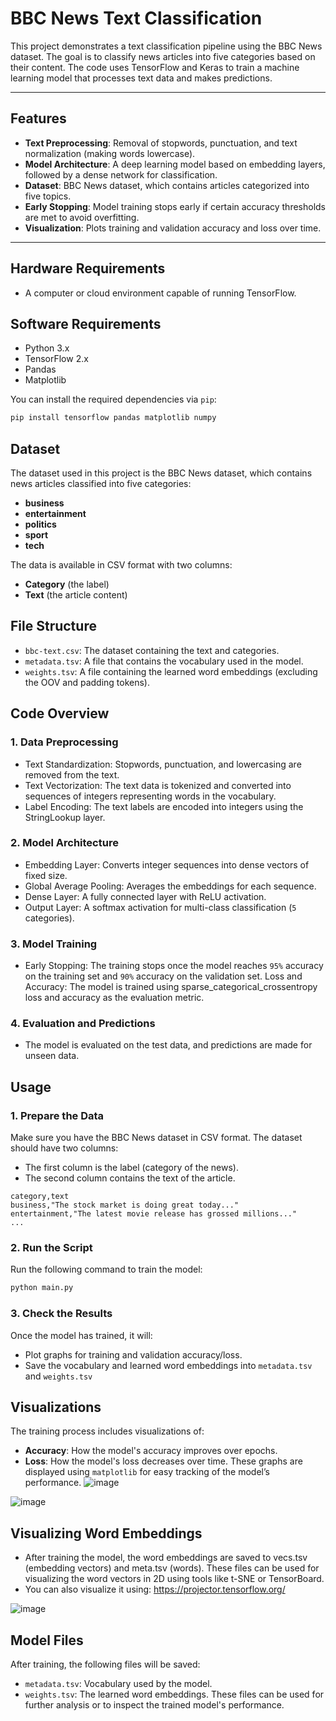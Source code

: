 # BBC News Text Classification

This project demonstrates a text classification pipeline using the BBC News dataset. The goal is to classify news articles into five categories based on their content. The code uses TensorFlow and Keras to train a machine learning model that processes text data and makes predictions.

---

## Features

- **Text Preprocessing**: Removal of stopwords, punctuation, and text normalization (making words lowercase).
- **Model Architecture**: A deep learning model based on embedding layers, followed by a dense network for classification.
- **Dataset**: BBC News dataset, which contains articles categorized into five topics.
- **Early Stopping**: Model training stops early if certain accuracy thresholds are met to avoid overfitting.
- **Visualization**: Plots training and validation accuracy and loss over time.

---

## Hardware Requirements

- A computer or cloud environment capable of running TensorFlow.

## Software Requirements

- Python 3.x
- TensorFlow 2.x
- Pandas
- Matplotlib

You can install the required dependencies via `pip`:

```bash
pip install tensorflow pandas matplotlib numpy
```

## Dataset
The dataset used in this project is the BBC News dataset, which contains news articles classified into five categories:
- **business**
- **entertainment**
- **politics**
- **sport**
- **tech**

The data is available in CSV format with two columns:
- **Category** (the label)
- **Text** (the article content)

## File Structure
- `bbc-text.csv`: The dataset containing the text and categories.
- `metadata.tsv`: A file that contains the vocabulary used in the model.
- `weights.tsv`: A file containing the learned word embeddings (excluding the OOV and padding tokens).

## Code Overview
### 1. Data Preprocessing
- Text Standardization: Stopwords, punctuation, and lowercasing are removed from the text.
- Text Vectorization: The text data is tokenized and converted into sequences of integers representing words in the vocabulary.
- Label Encoding: The text labels are encoded into integers using the StringLookup layer.
  
### 2. Model Architecture
- Embedding Layer: Converts integer sequences into dense vectors of fixed size.
- Global Average Pooling: Averages the embeddings for each sequence.
- Dense Layer: A fully connected layer with ReLU activation.
- Output Layer: A softmax activation for multi-class classification (`5` categories).
  
### 3. Model Training
- Early Stopping: The training stops once the model reaches `95%` accuracy on the training set and `90%` accuracy on the validation set.
Loss and Accuracy: The model is trained using sparse_categorical_crossentropy loss and accuracy as the evaluation metric.

### 4. Evaluation and Predictions
- The model is evaluated on the test data, and predictions are made for unseen data.

## Usage
### 1. Prepare the Data
Make sure you have the BBC News dataset in CSV format. The dataset should have two columns:
- The first column is the label (category of the news).
- The second column contains the text of the article.
```csv
category,text
business,"The stock market is doing great today..."
entertainment,"The latest movie release has grossed millions..."
...
```
### 2. Run the Script
Run the following command to train the model:
```bash
python main.py
```
### 3. Check the Results
Once the model has trained, it will:
- Plot graphs for training and validation accuracy/loss.
- Save the vocabulary and learned word embeddings into `metadata.tsv` and `weights.tsv`

## Visualizations
The training process includes visualizations of:
- **Accuracy**: How the model's accuracy improves over epochs.
- **Loss**: How the model's loss decreases over time.
These graphs are displayed using `matplotlib` for easy tracking of the model’s performance.
![image](https://github.com/user-attachments/assets/bbdb7005-2f9b-410b-985c-7a9b43470354)

![image](https://github.com/user-attachments/assets/e873bb3b-03e3-49fc-900c-e1cb8e055874)

## Visualizing Word Embeddings
- After training the model, the word embeddings are saved to vecs.tsv (embedding vectors) and meta.tsv (words). These files can be used for visualizing the word vectors in 2D using tools like t-SNE or TensorBoard.
- You can also visualize it using: https://projector.tensorflow.org/

![image](https://github.com/user-attachments/assets/3a6d221b-293e-4a1a-bbd1-486f7ea03dcb)


## Model Files
After training, the following files will be saved:
- `metadata.tsv`: Vocabulary used by the model.
- `weights.tsv`: The learned word embeddings.
These files can be used for further analysis or to inspect the trained model's performance.

